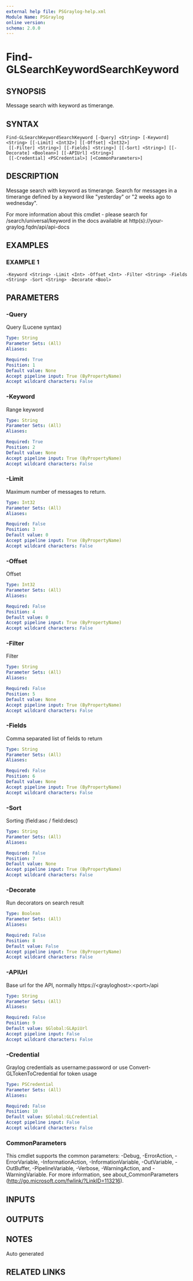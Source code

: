 ```yaml
---
external help file: PSGraylog-help.xml
Module Name: PSGraylog
online version:
schema: 2.0.0
---
```


# Find-GLSearchKeywordSearchKeyword

## SYNOPSIS
Message search with keyword as timerange.

## SYNTAX

```
Find-GLSearchKeywordSearchKeyword [-Query] <String> [-Keyword] <String> [[-Limit] <Int32>] [[-Offset] <Int32>]
 [[-Filter] <String>] [[-Fields] <String>] [[-Sort] <String>] [[-Decorate] <Boolean>] [[-APIUrl] <String>]
 [[-Credential] <PSCredential>] [<CommonParameters>]
```

## DESCRIPTION
Message search with keyword as timerange.
Search for messages in a timerange defined by a keyword like "yesterday" or "2 weeks ago to wednesday".

For more information about this cmdlet - please search for /search/universal/keyword in the docs available at http(s)://your-graylog.fqdn/api/api-docs

## EXAMPLES

### EXAMPLE 1
```
-Keyword <String> -Limit <Int> -Offset <Int> -Filter <String> -Fields <String> -Sort <String> -Decorate <Bool>
```

## PARAMETERS

### -Query
Query (Lucene syntax)

```yaml
Type: String
Parameter Sets: (All)
Aliases:

Required: True
Position: 1
Default value: None
Accept pipeline input: True (ByPropertyName)
Accept wildcard characters: False
```

### -Keyword
Range keyword

```yaml
Type: String
Parameter Sets: (All)
Aliases:

Required: True
Position: 2
Default value: None
Accept pipeline input: True (ByPropertyName)
Accept wildcard characters: False
```

### -Limit
Maximum number of messages to return.

```yaml
Type: Int32
Parameter Sets: (All)
Aliases:

Required: False
Position: 3
Default value: 0
Accept pipeline input: True (ByPropertyName)
Accept wildcard characters: False
```

### -Offset
Offset

```yaml
Type: Int32
Parameter Sets: (All)
Aliases:

Required: False
Position: 4
Default value: 0
Accept pipeline input: True (ByPropertyName)
Accept wildcard characters: False
```

### -Filter
Filter

```yaml
Type: String
Parameter Sets: (All)
Aliases:

Required: False
Position: 5
Default value: None
Accept pipeline input: True (ByPropertyName)
Accept wildcard characters: False
```

### -Fields
Comma separated list of fields to return

```yaml
Type: String
Parameter Sets: (All)
Aliases:

Required: False
Position: 6
Default value: None
Accept pipeline input: True (ByPropertyName)
Accept wildcard characters: False
```

### -Sort
Sorting (field:asc / field:desc)

```yaml
Type: String
Parameter Sets: (All)
Aliases:

Required: False
Position: 7
Default value: None
Accept pipeline input: True (ByPropertyName)
Accept wildcard characters: False
```

### -Decorate
Run decorators on search result

```yaml
Type: Boolean
Parameter Sets: (All)
Aliases:

Required: False
Position: 8
Default value: False
Accept pipeline input: True (ByPropertyName)
Accept wildcard characters: False
```

### -APIUrl
Base url for the API, normally https://\<grayloghost\>:\<port\>/api

```yaml
Type: String
Parameter Sets: (All)
Aliases:

Required: False
Position: 9
Default value: $Global:GLApiUrl
Accept pipeline input: False
Accept wildcard characters: False
```

### -Credential
Graylog credentials as username:password or use Convert-GLTokenToCredential for token usage

```yaml
Type: PSCredential
Parameter Sets: (All)
Aliases:

Required: False
Position: 10
Default value: $Global:GLCredential
Accept pipeline input: False
Accept wildcard characters: False
```

### CommonParameters
This cmdlet supports the common parameters: -Debug, -ErrorAction, -ErrorVariable, -InformationAction, -InformationVariable, -OutVariable, -OutBuffer, -PipelineVariable, -Verbose, -WarningAction, and -WarningVariable. For more information, see about_CommonParameters (http://go.microsoft.com/fwlink/?LinkID=113216).

## INPUTS

## OUTPUTS

## NOTES
Auto generated

## RELATED LINKS
